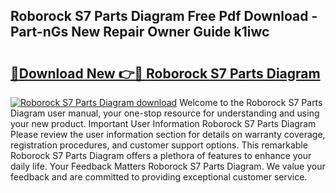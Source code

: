 ## Roborock S7 Parts Diagram Free Pdf Download - Part-nGs New Repair Owner Guide k1iwc

# <h2><a href="http://dfor51.blite.top/?on=Roborock+S7+Parts+Diagram">🔗Download New 👉🔴 Roborock S7 Parts Diagram</a></h2>

[![Roborock S7 Parts Diagram download](https://i.imgur.com/lujVjoI.png)](http://dfor51.blite.top/?on=Roborock+S7+Parts+Diagram)
Welcome to the Roborock S7 Parts Diagram user manual, your one-stop resource for understanding and using your new product. Important User Information Roborock S7 Parts Diagram Please review the user information section for details on warranty coverage, registration procedures, and customer support options. This remarkable Roborock S7 Parts Diagram offers a plethora of features to enhance your daily life. Your Feedback Matters Roborock S7 Parts Diagram. We value your feedback and are committed to providing exceptional customer service.
